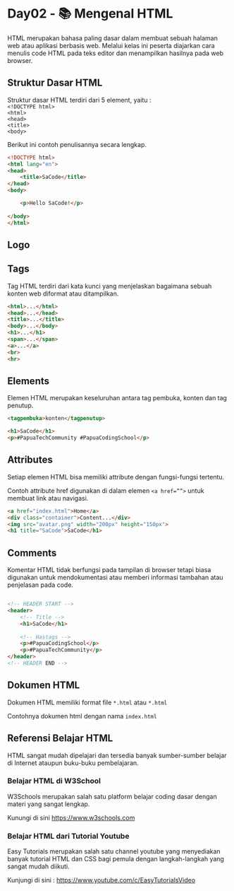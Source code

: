 # Day02 - 📚 Mengenal HTML

HTML merupakan bahasa paling dasar dalam membuat sebuah halaman web atau aplikasi berbasis web. Melalui kelas ini peserta diajarkan cara menulis code HTML pada teks editor dan menampilkan hasilnya pada web browser.

## Struktur Dasar HTML

Struktur dasar HTML terdiri dari 5 element, yaitu : <br>
```<!DOCTYPE html>``` <br>
```<html>``` <br>
```<head>``` <br>
```<title>``` <br>
```<body>``` <br>

Berikut ini contoh penulisannya secara lengkap.

```html
<!DOCTYPE html>
<html lang="en">
<head>
    <title>SaCode</title>
</head>
<body>

    <p>Hello SaCode!</p>
    
</body>
</html>
```
## Logo

## Tags

Tag HTML terdiri dari kata kunci yang menjelaskan bagaimana sebuah konten web diformat atau ditampilkan.

```html
<html>...</html>
<head>...</head>
<title>...</title>
<body>...</body>
<h1>...</h1>
<span>...</span>
<a>...</a>
<br>
<hr>
```

## Elements

Elemen HTML merupakan keseluruhan antara tag pembuka, konten dan tag penutup.

```html
<tagpembuka>konten</tagpenutup>

<h1>SaCode</h1>
<p>#PapuaTechCommunity #PapuaCodingSchool</p>
```

## Attributes

Setiap elemen HTML bisa memiliki attribute dengan fungsi-fungsi tertentu.

Contoh attribute href digunakan di dalam elemen ```<a href=””>``` untuk membuat link atau navigasi.

```html
<a href="index.html">Home</a>
<div class="container">Content...</div>
<img src="avatar.png" width="200px" height="150px">
<h1 title="SaCode">SaCode</h1>
```

## Comments

Komentar HTML tidak berfungsi pada tampilan di browser tetapi biasa digunakan untuk mendokumentasi atau memberi informasi tambahan atau penjelasan pada code.

```html

<!-- HEADER START -->
<header>
    <!-- Title -->
    <h1>SaCode</h1>
    
    <!-- Hastags -->
    <p>#PapuaCodingSchool</p>
    <p>#PapuaTechCommunity</p>  
</header>
<!-- HEADER END -->

```

## Dokumen HTML

Dokumen HTML memiliki format file ```*.html``` atau ```*.html```

Contohnya dokumen html dengan nama ```index.html```

## Referensi Belajar HTML

HTML sangat mudah dipelajari dan tersedia banyak sumber-sumber belajar di Internet ataupun buku-buku pembelajaran.

### Belajar HTML di W3School

W3Schools merupakan salah satu platform belajar coding dasar dengan materi yang sangat lengkap. 

Kunungi di sini https://www.w3schools.com 

### Belajar HTML dari Tutorial Youtube

Easy Tutorials merupakan salah satu channel youtube yang menyediakan banyak tutorial HTML dan CSS bagi pemula dengan langkah-langkah yang sangat mudah diikuti.

Kunjungi di sini : 
https://www.youtube.com/c/EasyTutorialsVideo 
